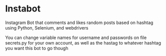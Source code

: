 # Instabot
Instagram Bot that comments and likes random posts based on hashtag using Python, Selenium, and webdrivers

You can change variable names for username and passwords on file secrets.py for your own account, as well as the hastag to whatever hashtag you want this bot to go though
